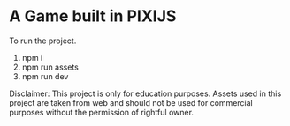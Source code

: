 # A Game built in PIXIJS
To run the project.
1. npm i
2. npm run assets
3. npm run dev

Disclaimer: This project is only for education purposes. Assets used in this project are taken from web and should not be used for commercial purposes without the permission
of rightful owner.
